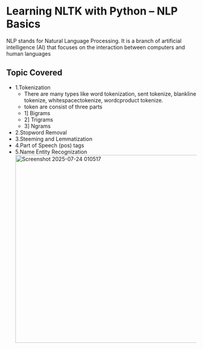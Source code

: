 # Learning NLTK with Python – NLP Basics
NLP stands for Natural Language Processing. It is a branch of artificial intelligence (AI) that focuses on the interaction between computers and human  languages

## Topic Covered
- 1.Tokenization
    - There are many types like word tokenization, sent tokenize, blankline tokenize, whitespacectokenize, wordcproduct tokenize.
    - token are consist of three parts
    - 1] Bigrams
    - 2] Trigrams
    - 3] Ngrams
- 2.Stopword Removal
- 3.Steeming and Lemmatization
- 4.Part of Speech (pos) tags
- 5.Name Entity Recognization
  <img width="515" height="496" alt="Screenshot 2025-07-24 010517" src="https://github.com/user-attachments/assets/ed5bfafa-f726-44c9-bd85-34f99e337c90" />


